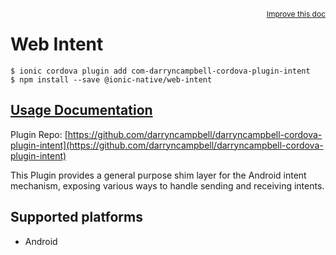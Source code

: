 <a style="float:right;font-size:12px;" href="http://github.com/ionic-team/ionic-native/edit/master/src/@ionic-native/plugins/web-intent/index.ts#L42">
  Improve this doc
</a>

# Web Intent

```
$ ionic cordova plugin add com-darryncampbell-cordova-plugin-intent
$ npm install --save @ionic-native/web-intent
```

## [Usage Documentation](https://ionicframework.com/docs/native/web-intent/)

Plugin Repo: [https://github.com/darryncampbell/darryncampbell-cordova-plugin-intent](https://github.com/darryncampbell/darryncampbell-cordova-plugin-intent)

This Plugin provides a general purpose shim layer for the Android intent mechanism, exposing various ways to handle sending and receiving intents.

## Supported platforms
- Android



